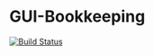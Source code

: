 # GUI-Bookkeeping

[![Build Status](https://travis-ci.org/SoftwareForScience/GUI-Bookkeeping.svg?branch=master)](https://travis-ci.org/SoftwareForScience/GUI-Bookkeeping)